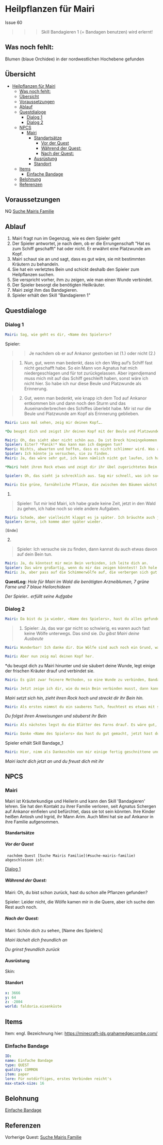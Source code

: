 # Heilpflanzen für Mairi

Issue 60

>>> Skill Bandagieren 1 (= Bandagen benutzen) wird erlernt!

## Was noch fehlt:

Blumen (blaue Orchidee) in der nordwestlichen Hochebene gefunden

## Übersicht
- [Heilpflanzen für Mairi](#heilpflanzen-f%C3%BCr-mairi)
  - [Was noch fehlt:](#was-noch-fehlt)
  - [Übersicht](#%C3%BCbersicht)
  - [Voraussetzungen](#voraussetzungen)
  - [Ablauf](#ablauf)
  - [Questdialoge](#questdialoge)
    - [Dialog 1](#dialog-1)
    - [Dialog 2](#dialog-2)
  - [NPCS](#npcs)
    - [Mairi](#mairi)
      - [Standartsätze](#standarts%C3%A4tze)
        - [Vor der Quest](#vor-der-quest)
        - [Während der Quest:](#w%C3%A4hrend-der-quest)
        - [Nach der Quest:](#nach-der-quest)
      - [Ausrüstung](#ausr%C3%BCstung)
      - [Standort](#standort)
  - [Items](#items)
    - [Einfache Bandage](#einfache-bandage)
  - [Belohnung](#belohnung)
  - [Referenzen](#referenzen)


        

## Voraussetzungen

NQ [Suche Mairis Familie](#suche-mairis-familie)

## Ablauf

1. Mairi fragt nun im Gegenzug, wie es dem Spieler geht
2. Der Spieler antwortet, je nach dem, ob er die Errungenschaft "Hat es zum Schiff geschafft" hat oder nicht. Er erwähnt eine Platzwunde am Kopf. 
3. Mairi schaut sie an und sagt, dass es gut wäre, sie mit bestimmten Kräutern zu behandeln.
4. Sie hat ein verletztes Bein und schickt deshalb den Spieler zum Heilpflanzen suchen.
5. Sie verspricht vorher, ihm zu zeigen, wie man einen Wunde verbindet.
6. Der Spieler besorgt die benötigten Heilkräuter.
7. Mairi zeigt ihm das Bandagieren.
8. Spieler erhält den Skill "Bandagieren 1" 

## Questdialoge

### Dialog 1

```yml
Mairi: Sag, wie geht es dir, <Name des Spielers>?
```

Spieler:
>> Je nachdem ob er auf Ankanor gestorben ist (1.) oder nicht (2.)

> 1.  Nun, gut, wenn man bedenkt, dass ich den Weg auf’s Schiff fast nicht geschafft habe. So ein Mann von Agnatus hat mich niedergeschlagen und für tot zurückgelassen. Aber irgendjemand muss mich mit auf das Schiff geschleift haben, sonst wäre ich nicht hier. So habe ich nur diese Beule und Platzwunde als Erinnerung.

> 2. Gut, wenn man bedenkt, wie knapp ich dem Tod auf Ankanor entkommen bin und dann noch den Sturm und das Auseinanderbrechen des Schiffes überlebt habe. Mir ist nur die Beule und Platzwunde am Kopf als Erinnerung geblieben.

```yml
Mairi: Lass mal sehen, zeig mir deinen Kopf….  

*Du beugst dich und zeigst ihr deinen Kopf mit der Beule und Platzwunde*

Mairi: Oh, das sieht aber nicht schön aus. Da ist Dreck hineingekommen, das sollte ich behandeln, es eitert etwas. So eine Wunde am Kopf kann gefährlich werden. 
Spieler: Eiter? *Panik!* Was kann man ich dagegen tun?
Maori: Nichts, abwarten und hoffen, dass es nicht schlimmer wird. Was aber helfen würde, wäre eine bestimmte Pflanze. Ich weiß nicht, ob die hier wächst. Die zieht das Eiter aus der Wunde. 
Spieler: Ich könnte ja versuchen, sie zu finden. 
Mairi: Ja, das wäre sehr gut, ich kann nämlich nicht gut laufen, ich habe eine Verletzung am Bein.

*Mairi hebt ihren Rock etwas und zeigt dir ihr übel zugerichtetes Bein.*

Spieler: Oh, das sieht ja schrecklich aus. Sag mir schnell, was ich suchen soll. 

Mairi: Die grüne, farnähnliche Pflanze, die zwischen den Bäumen wächst. Was ich aber genauso dringend bräuchte wäre ein Heilmittel gegen etwas viel Gefährlicheres. Über Husten und Halsweh klagen schon so viele und ich habe Angst, dass es bei einigen zu einer Lungenentzündung kommen könnte. Das wäre sehr schlimm, sie kann zum Tod führen. Wir sind das kalte Wetter hier einfach nicht gewohnt. *schaut resigniert* Schau mal, ob du die blaue Heilorchidee findest, die wäre eine mächtige Verbündete gegen viel Krankheiten. Allerdings wächst sie sicherlich nicht an der Küste, du müsstest sie schon in höher gelegenen Gebieten suchen. Könntest du das tun?
```

1. 
> Spieler: Tut mir leid Mairi, ich habe grade keine Zeit, jetzt in den Wald zu gehen, ich habe noch so viele andere Aufgaben. 
```yml
Mairi: Schade, aber vielleicht klappt es ja später. Ich bräuchte auch jemand, der mein Bein verbindet, ich würde dir zeigen, wie das geht.
Spieler: Gerne, ich komme aber später wieder.
```
`[Ende]`

2. 
> Spieler:  Ich versuche sie zu finden, dann kannst du auch etwas davon auf dein Bein tun.
```yml
Mairi: Ja, du könntest mir mein Bein verbinden, ich leite dich an. 
Spieler: Das wäre großartig, wenn du mir das zeigen könntest! Ich hole schnell die Arzneiblumen. 
Mairi: Ja, aber pass auf die Schimmerwölfe auf, die verbergen sich gut im Schnee!
```


**QuestLog:** *Hole für Mairi im Wald die benötigten Arzneiblumen, 7 grüne Farne und 7 blaue Heilorchideen*

*Der Spieler.. erfüllt seine Aufgabe* 

### Dialog 2

```yml
Mairi: Da bist du ja wieder, <Name des Spielers>, hast du alles gefunden, was ich brauche?
```

> 1. Spieler: Ja, das war gar nicht so schwierig, es waren auch fast keine Wölfe unterwegs. Das sind sie. 
> *Du gibst Mairi deine Ausbeute*

```yml
Mairi: Wunderbar! Ich danke dir. Die Wölfe sind auch noch ein Grund, warum ich nicht so gerne in den Wald gehe, ich muss mich erst daran gewöhnen, dass Kräuter sammeln jetzt gefährlich sein kann. 

Mairi: Aber nun zeig mal deinen Kopf her.
```
*du beugst dich zu Mairi hinunter und sie säubert deine Wunde, legt einige der frischen Kräuter drauf und verbindet sie. 
```yml
Mairi: Es gibt zwar feinere Methoden, so eine Wunde zu verbinden, Bandagen, die an der Haut kleben, aber sowas haben wir jetzt hier nicht. So, jetzt bin ich fertig, jetzt kommst du dran. 

Mairi: Jetzt zeige ich dir, wie du mein Bein verbinden musst, dann kannst du es später, wenn du es brauchen solltest, für dich oder einen Kameraden.
```
*Mairi setzt sich hin, zieht ihren Rock hoch und streckt dir ihr Bein hin.*

```yml
Mairi: Als erstes nimmst du ein sauberes Tuch, feuchtest es etwas mit sauberem Wasser an, oder noch besser Kamillentee, wenn du den hast und entfernst den größten Schmutz aus der Wunde und außenrum. Auch angetrocknetes Blut, aber sei sehr vorsichtig und achtsam.
```

*Du folgst ihren Anweisungen und säuberst ihr Bein*

```yml
Mairi: Als nächstes legst du die Blätter des Farns drauf. Es wäre gut, wenn du die Blätter vorher etwas klopfst, damit der Saft austreten kann, aber notfalls geht es auch so. Ja, du machst das gut! Und jetzt kommen die sauberen Tücher rum, irgendwelche fusselfreien Stoffe sind gut, Leinen z.B. Fange unten am Knöchel an und wickle das Tuch um das Bein, so dass die Stoffbahnen sich etwas überlappen. Ja, genau so! Immer auf das Herz zuwickeln. Zum Schluß kommt dann als Schutz eine etwas gröberer Stoff herum, oder auch ein dünnes Leder, so dass das Bein Luft bekommt. Die letzte Lage musst du dann mit Schnüren vorsichtig festbinden, so dass es geradeso hält, nicht zu fest. Natürlich sollte ich jetzt nicht laufen. Wenn es nicht zu umgehen ist, kannst du auch einen Strumpf drüberziehen, so dass alles hält. Das werde ich jetzt wohl tun müssen.

Mairi: Danke <Name des Spielers> das hast du gut gemacht, jetzt hast du schon eine kleine Ahnung von der Heilkunst!
```

Spieler erhält Skill Bandage_1

```yml
Mairi: Hier, nimm als Dankeschön von mir einige fertig geschnittene und aufgewickelte Bandagen. Es wäre gut, wenn du immer einige dabei hast, denn wenn du sie brauchst, hast du nicht immer gleich eine zur Hand. Sonst musst du Streifen von deiner Kleidung reißen. 
```
*Mairi lacht dich jetzt an und du freust dich mit ihr*


## NPCS

### Mairi

Mairi ist Kräuterkundige und Heilerin und kann den Skill 'Bandagieren' lehren. Sie hat den Kontakt zu ihrer Familie verloren, seit Agnatus Schergen auf Ankanor einfielen und befürchtet, dass sie tot sein könnten. Ihre Kinder heißen Antosh und Irgrid, ihr Mann Arim. Auch Mimi hat sie auf Ankanor in ihre Familie aufgenommen.

 

#### Standartsätze

##### Vor der Quest
     nachdem Quest [Suche Mairis Familie](#suche-mairis-familie) abgeschlossen ist:

[Dialog 1](#dialog-1)

##### Während der Quest:

Mairi: Oh, du bist schon zurück, hast du schon alle Pflanzen gefunden?

Spieler: Leider nicht, die Wölfe kamen mir in die Quere, aber ich suche den Rest auch noch. 

##### Nach der Quest: 

Mairi: Schön dich zu sehen, [Name des Spielers]

*Mairi lächelt dich freundlich an*

*Du grinst freundlich zurück*


#### Ausrüstung

Skin: 

#### Standort   

```yml
x: 3666
y: 64
z: -2804
world: faldoria.eisenküste
```


## Items

Item: engl. Bezeichnung hier: https://minecraft-ids.grahamedgecombe.com/


### Einfache Bandage

```yml
ID: 
name: Einfache Bandage
type: QUEST 
quality: COMMON 
item: paper
lore: Für notdürftiges, erstes Verbinden reicht's
max-stack-size: 16
```




## Belohnung

[Einfache Bandage](#einfache-bandage)



## Referenzen

Vorherige Quest:
[Suche Mairis Familie](#suche-mairis-familie)
























          





